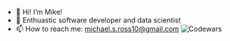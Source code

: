 - 👋 Hi! I’m Mike!
- 👀 Enthuastic software developer and data scientist
- 📫 How to reach me: michael.s.ross10@gmail.com
![Codewars](https://github.r2v.ch/codewars?user=michael.s.ross10&stroke=COLOR)
